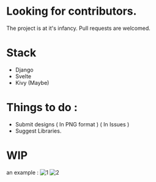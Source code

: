 # Looking for contributors.

The project is at it's infancy. Pull requests are welcomed.

# Stack

* Django
* Svelte
* Kivy  (Maybe)

# Things to do :

* Submit designs ( In PNG format ) ( In Issues )
* Suggest Libraries.


# WIP

 an example :
![1](https://user-images.githubusercontent.com/61817579/149992480-f29a561d-2a9e-47f2-8bc0-ff5df7cbc748.PNG)
![2](https://user-images.githubusercontent.com/61817579/149992481-65cf82ea-c4aa-41bd-a2e1-a747bfa29537.PNG)



